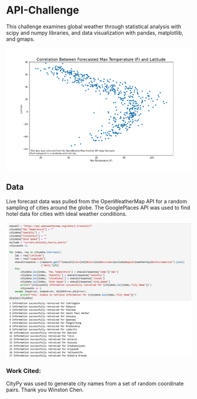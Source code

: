 # API-Challenge
This challenge examines global weather through statistical analysis with scipy and numpy libraries, and data visualization with pandas, matplotlib, and gmaps.

![Global Temperature](https://github.com/bakerv/API-Challenge/blob/main/Images/GlobalMax%20Temperature%20(F)vslat.png)

## Data 
Live forecast data was pulled from the OpenWeatherMap API for a random sampling of cities around the globe. The GooglePlaces API was used to find hotel data for cities with ideal weather conditions.

![OpenWeatherMap API Call](https://github.com/bakerv/API-Challenge/blob/main/Images/API_codesample.PNG)

### Work Cited:
CityPy was used to generate city names from a set of random coordinate pairs. Thank you Winston Chen.
